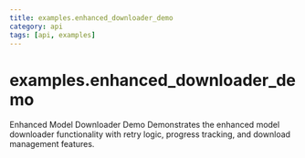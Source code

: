 ```yaml
---
title: examples.enhanced_downloader_demo
category: api
tags: [api, examples]
---
```


# examples.enhanced_downloader_demo

Enhanced Model Downloader Demo
Demonstrates the enhanced model downloader functionality with retry logic,
progress tracking, and download management features.

